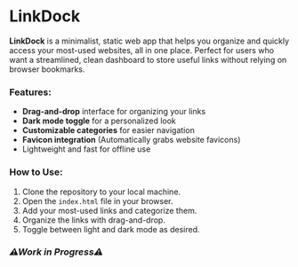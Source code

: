 # LinkDock

**LinkDock** is a minimalist, static web app that helps you organize and quickly access your most-used websites, all in one place. Perfect for users who want a streamlined, clean dashboard to store useful links without relying on browser bookmarks.

### Features:
- **Drag-and-drop** interface for organizing your links
- **Dark mode toggle** for a personalized look
- **Customizable categories** for easier navigation
- **Favicon integration** (Automatically grabs website favicons)
- Lightweight and fast for offline use

### How to Use:
1. Clone the repository to your local machine.
2. Open the `index.html` file in your browser.
3. Add your most-used links and categorize them.
4. Organize the links with drag-and-drop.
5. Toggle between light and dark mode as desired.

### _⚠Work in Progress⚠_
